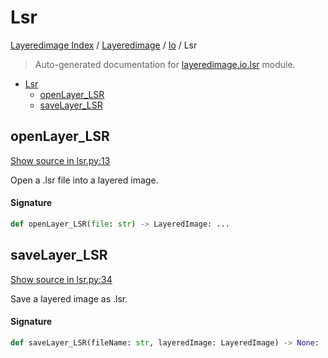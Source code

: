 # Lsr

[Layeredimage Index](../../README.md#layeredimage-index) / [Layeredimage](../index.md#layeredimage) / [Io](./index.md#io) / Lsr

> Auto-generated documentation for [layeredimage.io.lsr](../../../../layeredimage/io/lsr.py) module.

- [Lsr](#lsr)
  - [openLayer_LSR](#openlayer_lsr)
  - [saveLayer_LSR](#savelayer_lsr)

## openLayer_LSR

[Show source in lsr.py:13](../../../../layeredimage/io/lsr.py#L13)

Open a .lsr file into a layered image.

#### Signature

```python
def openLayer_LSR(file: str) -> LayeredImage: ...
```



## saveLayer_LSR

[Show source in lsr.py:34](../../../../layeredimage/io/lsr.py#L34)

Save a layered image as .lsr.

#### Signature

```python
def saveLayer_LSR(fileName: str, layeredImage: LayeredImage) -> None: ...
```